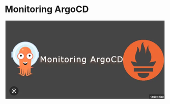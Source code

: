 # Monitoring ArgoCD

<p align="center">
<img src="../../images/monitoring-argocd.jpg" width="500" alt="EKS BY Terraform" />
</p>

